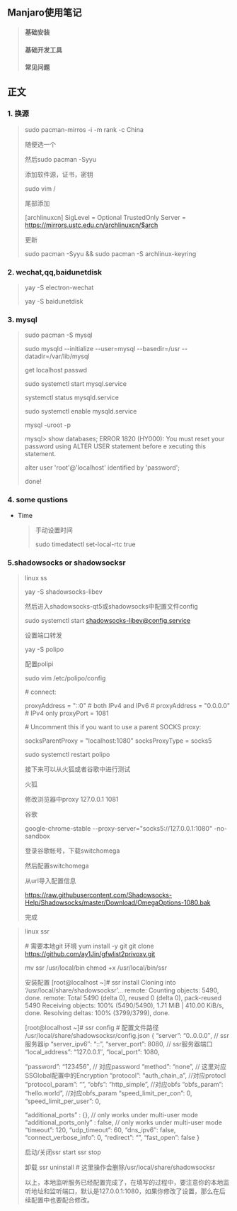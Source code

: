 ## Manjaro使用笔记

> #### 基础安装
> #### 基础开发工具
> #### 常见问题 

## 正文
### 1. 换源

> sudo pacman-mirros -i -m rank -c China
>
> 随便选一个
>
> 然后sudo pacman -Syyu
>
> 添加软件源，证书，密钥
>
> sudo vim /
>
> 尾部添加
>
> [archlinuxcn]
> SigLevel = Optional TrustedOnly
> Server = https://mirrors.ustc.edu.cn/archlinuxcn/$arch
>
> 更新
>
> sudo pacman -Syyu && sudo pacman -S archlinux-keyring 

### 2. wechat,qq,baidunetdisk

> yay -S electron-wechat
>
> yay -S baidunetdisk

### 3. mysql

> sudo pacman -S mysql
>
> sudo mysqld --initialize --user=mysql --basedir=/usr --datadir=/var/lib/mysql
>
> get localhost passwd
>
> sudo systemctl start mysql.service 
>
> systemctl status mysqld.service
>
> sudo systemctl enable mysqld.service 
>
> mysql -uroot -p
>
> mysql> show databases; 
> ERROR 1820 (HY000): You must reset your password using ALTER USER statement before e
> xecuting this statement.
>
> alter user 'root'@'localhost' identified by 'password';
>
> done!

### 4. some qustions

* Time 

  > 手动设置时间
  >
  > sudo timedatectl set-local-rtc true

### 5.shadowsocks or shadowsocksr

> linux ss
>
> yay -S shadowsocks-libev
>
> 然后进入shadowsocks-qt5或shadowsocks中配置文件config
>
> sudo systemctl  start shadowsocks-libev@config.service
>
> 设置端口转发
>
> yay -S polipo
>
> 配置polipi
>
> sudo vim /etc/polipo/config
>
> \# connect: 
>
> proxyAddress = "::0"     # both IPv4 and IPv6 
> \# proxyAddress = "0.0.0.0"   # IPv4 only 
> proxyPort = 1081
>
> \# Uncomment this if you want to use a parent SOCKS proxy: 
>
> socksParentProxy = "localhost:1080" 
> socksProxyType = socks5
>
> sudo systemctl restart polipo
>
> 接下来可以从火狐或者谷歌中进行测试
>
> 火狐
>
> 修改浏览器中proxy 127.0.0.1 1081
>
> 谷歌
>
> google-chrome-stable --proxy-server="socks5://127.0.0.1:1080" -no-sandbox
>
> 登录谷歌帐号，下载switchomega
>
> 然后配置switchomega
>
> 从url导入配置信息
>
> https://raw.githubusercontent.com/Shadowsocks-Help/Shadowsocks/master/Download/OmegaOptions-1080.bak
>
> 完成

> linux ssr
>
> \# 需要本地git 环境
> yum install -y git
> git clone https://github.com/ay1Jin/gfwlist2privoxy.git
>
> 
>
> mv ssr /usr/local/bin
> chmod +x /usr/local/bin/ssr
>
> 安装配置
> [root@localhost ~]# ssr install
> Cloning into ‘/usr/local/share/shadowsocksr’…
> remote: Counting objects: 5490, done.
> remote: Total 5490 (delta 0), reused 0 (delta 0), pack-reused 5490
> Receiving objects: 100% (5490/5490), 1.71 MiB | 410.00 KiB/s, done.
> Resolving deltas: 100% (3799/3799), done.
>
> [root@localhost ~]# ssr config      # 配置文件路径 /usr/local/share/shadowsocksr/config.json
> {
> “server”: “0..0.0.0″,   // ssr服务器ip
> “server_ipv6″: “::”,
> “server_port”: 8080,   // ssr服务器端口
> “local_address”: “127.0.0.1″,
> “local_port”: 1080,
>
> “password”: “123456″,     // 对应password
> “method”: “none”,       // 这里对应SSGlobal配置中的Encryption
> “protocol”: “auth_chain_a”,     //对应protocl
> “protocol_param”: “”,
> “obfs”: “http_simple”,     //对应obfs
> “obfs_param”: “hello.world”,   //对应obfs_param
> “speed_limit_per_con”: 0,
> “speed_limit_per_user”: 0,
>
> “additional_ports” : {}, // only works under multi-user mode
> “additional_ports_only” : false, // only works under multi-user mode
> “timeout”: 120,
> “udp_timeout”: 60,
> “dns_ipv6″: false,
> “connect_verbose_info”: 0,
> “redirect”: “”,
> “fast_open”: false
> }
>
> 启动/关闭ssr start
> ssr stop
>
> 卸载
> ssr uninstall # 这里操作会删除/usr/local/share/shadowsocksr
>
> 以上，本地监听服务已经配置完成了，在填写的过程中，要注意你的本地监听地址和监听端口，默认是127.0.0.1:1080，如果你修改了设置，那么在后续配置中也要配合修改。


